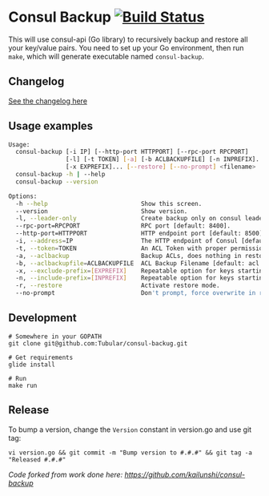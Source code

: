 # Consul Backup [![Build Status](https://travis-ci.org/Tubular/consul-backup.png)](https://travis-ci.org/Tubular/consul-backup)

This will use consul-api (Go library) to recursively backup and restore all your key/value pairs.
You need to set up your Go environment, then run `make`, which will generate executable named `consul-backup`.

## Changelog

[See the changelog here](CHANGELOG.md)

## Usage examples

```sh
Usage:
  consul-backup [-i IP] [--http-port HTTPPORT] [--rpc-port RPCPORT]
                [-l] [-t TOKEN] [-a] [-b ACLBACKUPFILE] [-n INPREFIX]...
                [-x EXPREFIX]... [--restore] [--no-prompt] <filename>
  consul-backup -h | --help
  consul-backup --version

Options:
  -h --help                          Show this screen.
  --version                          Show version.
  -l, --leader-only                  Create backup only on consul leader.
  --rpc-port=RPCPORT                 RPC port [default: 8400].
  --http-port=HTTPPORT               HTTP endpoint port [default: 8500].
  -i, --address=IP                   The HTTP endpoint of Consul [default: 127.0.0.1].
  -t, --token=TOKEN                  An ACL Token with proper permissions in Consul [default: ].
  -a, --aclbackup                    Backup ACLs, does nothing in restore mode. ACL restore not available at this time.
  -b, --aclbackupfile=ACLBACKUPFILE  ACL Backup Filename [default: acl.bkp].
  -x, --exclude-prefix=[EXPREFIX]    Repeatable option for keys starting with prefix to exclude from the backup.
  -n, --include-prefix=[INPREFIX]    Repeatable option for keys starting with prefix to include in the backup.
  -r, --restore                      Activate restore mode.
  --no-prompt                        Don't prompt, force overwrite in restore mode.
```



## Development

```
# Somewhere in your GOPATH
git clone git@github.com:Tubular/consul-backug.git

# Get requirements
glide install

# Run
make run
```

## Release

To bump a version, change the `Version` constant in version.go and use git tag:

```
vi version.go && git commit -m "Bump version to #.#.#" && git tag -a "Released #.#.#"
```


*Code forked from work done here: https://github.com/kailunshi/consul-backup*
